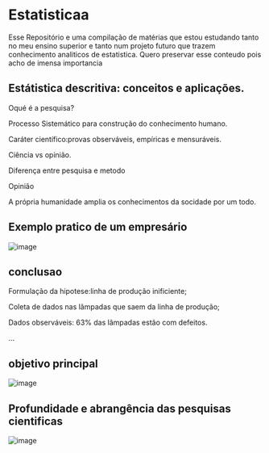 # Estatisticaa
Esse Repositório e uma compilação de matérias que estou estudando tanto no meu ensino superior e tanto num projeto futuro que trazem conhecimento analiticos de estatistica. Quero preservar esse conteudo pois acho de imensa importancia


Estátistica descritiva: conceitos e aplicações.
---
Oqué é a pesquisa? 

Processo Sistemático para construção do conhecimento humano.

Caráter científico:provas observáveis, empíricas e mensuráveis.

Ciência vs opinião.




Diferença entre pesquisa e metodo



Opinião


A própria humanidade amplia os conhecimentos da socidade por um todo.

Exemplo pratico de um empresário 
---
![image](https://github.com/leandroyoo/Estatisticaa/assets/94478634/c8d47168-23aa-491f-980e-a2ec12edf1f8)


conclusao
---
  Formulação da hipotese:linha de produção inificiente;

  Coleta de dados nas lâmpadas que saem da linha de produção;

  Dados observáveis: 63% das lâmpadas estão com defeitos.



...


objetivo principal 
----
![image](https://github.com/leandroyoo/Estatisticaa/assets/94478634/62b992b2-f8e9-4cab-8f66-e735d481d4b2)



Profundidade e abrangência das pesquisas cientificas
---

![image](https://github.com/leandroyoo/Estatisticaa/assets/94478634/1a9f642c-fa18-46e6-ad3f-87b124305b7d)




